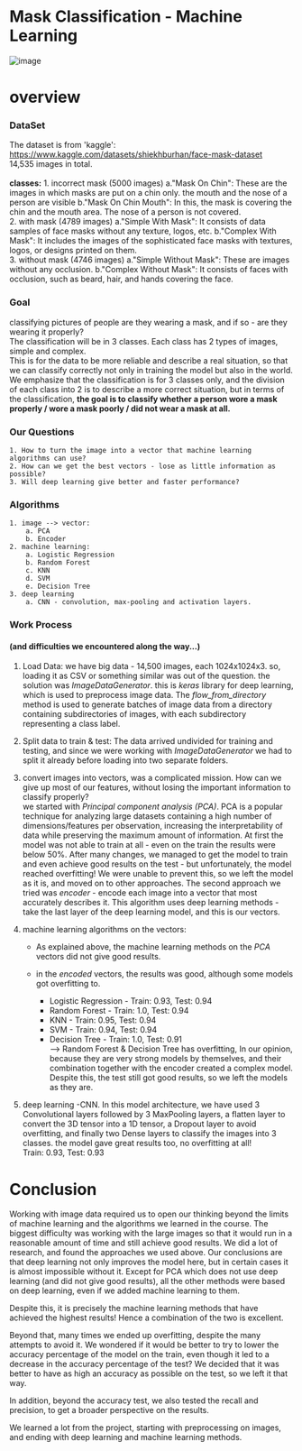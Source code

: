 # Mask Classification - Machine Learning

![image](https://github.com/renanarimon/MachineLearning_mask/assets/77155986/6e6ff16a-baee-444d-9d05-114491b930a0)

# overview
### DataSet
The dataset is from 'kaggle': https://www.kaggle.com/datasets/shiekhburhan/face-mask-dataset </br>
14,535 images in total. </br>
</br>
**classes:**
    1. incorrect mask (5000 images)
        a."Mask On Chin": These are the images in which masks are put on a chin only.
        the mouth and the nose of a person are visible
        b."Mask On Chin Mouth": In this, the mask is covering the chin and the mouth area.
        The nose of a person is not covered.
        </br>
    2. with mask (4789 images)
        a."Simple With Mask":
        It consists of data samples of face masks without any texture, logos, etc.
        b."Complex With Mask":
        It includes the images of the sophisticated face masks with textures, logos, or designs printed on them.
        </br>
    3. without mask (4746 images)
        a."Simple Without Mask": These are images without any occlusion.
        b."Complex Without Mask":
        It consists of faces with occlusion, such as beard, hair, and hands covering the face.

### Goal
classifying pictures of people are they wearing a mask, and if so - are they wearing it properly?</br>
The classification will be in 3 classes. Each class has 2 types of images, simple and complex.</br>
This is for the data to be more reliable and describe a real situation, so that we can classify correctly not only in training the model but also in the world.
We emphasize that the classification is for 3 classes only, and the division of each class into 2 is to describe a more correct situation, but in terms of the classification,
**the goal is to classify whether a person wore a mask properly / wore a mask poorly / did not wear a mask at all.**

### Our Questions
    1. How to turn the image into a vector that machine learning algorithms can use?
    2. How can we get the best vectors - lose as little information as possible?
    3. Will deep learning give better and faster performance?

### Algorithms
    1. image --> vector:
        a. PCA
        b. Encoder
    2. machine learning:
        a. Logistic Regression
        b. Random Forest
        c. KNN
        d. SVM
        e. Decision Tree
    3. deep learning
        a. CNN - convolution, max-pooling and activation layers.

### Work Process
#### (and difficulties we encountered along the way...)
1. Load Data: we have big data - 14,500 images, each 1024x1024x3.
so, loading it as CSV or something similar was out of the question.
the solution was *ImageDataGenerator*. this is *keras* library for deep learning, which is used to preprocess image data.
The *flow_from_directory* method is used to generate batches of image data from a directory containing subdirectories of images, with each subdirectory representing a class label.


2. Split data to train & test: The data arrived undivided for training and testing,
and since we were working with *ImageDataGenerator* we had to split it already before loading into two separate folders.


3. convert images into vectors, was a complicated mission.
How can we give up most of our features, without losing the important information to classify properly?</br>
we started with *Principal component analysis (PCA)*.
PCA is a popular technique for analyzing large datasets containing a high number of dimensions/features per observation,
increasing the interpretability of data while preserving the maximum amount of information.
At first the model was not able to train at all - even on the train the results were below 50%. After many changes,
we managed to get the model to train and even achieve good results on the test - but unfortunately,
the model reached overfitting! We were unable to prevent this, so we left the model as it is, and moved on to other approaches.
The second approach we tried was *encoder* - encode each image into a vector that most accurately describes it.
This algorithm uses deep learning methods - take the last layer of the deep learning model, and this is our vectors.


4. machine learning algorithms on the vectors:
    * As explained above, the machine learning methods on the *PCA* vectors did not give good results.
    * in the *encoded* vectors, the results was good, although some models got overfitting to.</br>

        * Logistic Regression - Train: 0.93, Test: 0.94 </br>
        * Random Forest - Train: 1.0, Test: 0.94</br>
        * KNN - Train: 0.95, Test: 0.94</br>
        * SVM - Train: 0.94, Test: 0.94</br>
        * Decision Tree - Train: 1.0, Test: 0.91</br>
    --> Random Forest & Decision Tree has overfitting, In our opinion, because they are very strong models by themselves,
   and their combination together with the encoder created a complex model.
   Despite this, the test still got good results, so we left the models as they are.


5. deep learning -CNN.
In this model architecture, we have used 3 Convolutional layers followed by 3 MaxPooling layers,
a flatten layer to convert the 3D tensor into a 1D tensor, a Dropout layer to avoid overfitting,
and finally two Dense layers to classify the images into 3 classes.
the model gave great results too, no overfitting at all!</br>
Train: 0.93, Test: 0.93</br>
# Conclusion
Working with image data required us to open our thinking beyond the limits of machine learning and the algorithms we learned in the course.
The biggest difficulty was working with the large images so that it would run in a reasonable amount of time and still achieve good results. We did a lot of research, and found the approaches we used above.
Our conclusions are that deep learning not only improves the model here, but in certain cases it is almost impossible without it. Except for PCA which does not use deep learning (and did not give good results), all the other methods were based on deep learning, even if we added machine learning to them.

Despite this, it is precisely the machine learning methods that have achieved the highest results! Hence a combination of the two is excellent.

Beyond that, many times we ended up overfitting, despite the many attempts to avoid it. We wondered if it would be better to try to lower the accuracy percentage of the model on the train, even though it led to a decrease in the accuracy percentage of the test? We decided that it was better to have as high an accuracy as possible on the test, so we left it that way.

In addition, beyond the accuracy test, we also tested the recall and precision, to get a broader perspective on the results.

We learned a lot from the project, starting with preprocessing on images, and ending with deep learning and
machine learning methods.
